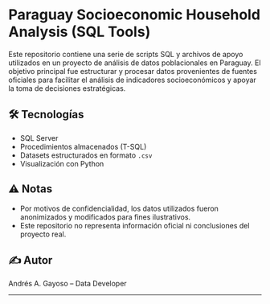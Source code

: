 # Paraguay Socioeconomic Household Analysis (SQL Tools)

Este repositorio contiene una serie de scripts SQL y archivos de apoyo utilizados en un proyecto de análisis de datos poblacionales en Paraguay. El objetivo principal fue estructurar y procesar datos provenientes de fuentes oficiales para facilitar el análisis de indicadores socioeconómicos y apoyar la toma de decisiones estratégicas.

## 🛠️ Tecnologías

- SQL Server
- Procedimientos almacenados (T-SQL)
- Datasets estructurados en formato `.csv`
- Visualización con Python

## ⚠️ Notas

- Por motivos de confidencialidad, los datos utilizados fueron anonimizados y modificados para fines ilustrativos.
- Este repositorio no representa información oficial ni conclusiones del proyecto real.

## ✍️ Autor

Andrés A. Gayoso – Data Developer

---

